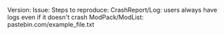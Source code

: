 Version:
Issue:
Steps to reproduce:
CrashReport/Log: users always have logs even if it doesn't crash
ModPack/ModList: pastebin.com/example_file.txt
